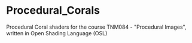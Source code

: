 # Procedural_Corals
Procedural Coral shaders for the course TNM084 - "Procedural Images", written in Open Shading Language (OSL)
